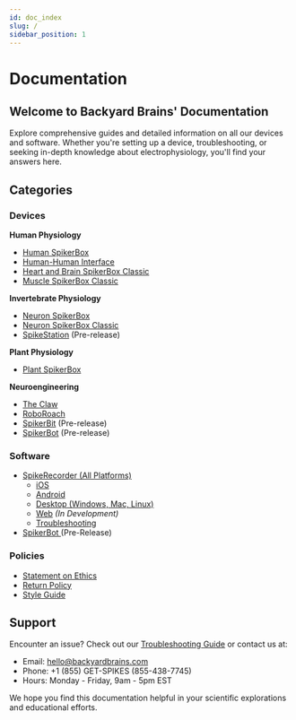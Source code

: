 ```yaml
---
id: doc_index
slug: /
sidebar_position: 1
---
```


# Documentation

## Welcome to Backyard Brains' Documentation

Explore comprehensive guides and detailed information on all our devices and software. Whether you're setting up a device, troubleshooting, or seeking in-depth knowledge about electrophysiology, you'll find your answers here.

## Categories

### Devices

**Human Physiology**  
- [Human SpikerBox](./Human/Human-SpikerBox/)  
- [Human-Human Interface](./Human/Human-Human-Interface/)  
- [Heart and Brain SpikerBox Classic](./Human/Heart-and-Brain-SpikerBox-Classic/)  
- [Muscle SpikerBox Classic](./Human/Muscle-SpikerBox-Classic/)  

**Invertebrate Physiology**  
- [Neuron SpikerBox](./Invertebrate/Neuron-SpikerBox/)  
- [Neuron SpikerBox Classic](./Invertebrate/Neuron-SpikerBox-Classic/)  
- [SpikeStation](./Invertebrate/Pre-Release/SpikeStation/)  (Pre-release)

**Plant Physiology**  
- [Plant SpikerBox](./Plant/PlantSpikerBox/)  

**Neuroengineering**  
- [The Claw](./Neuroengineering/Claw/)  
- [RoboRoach](./Neuroengineering/Roboroach/)  
- [SpikerBit](./Neuroengineering/Pre-Release/SpikerBit/)  (Pre-release)  
- [SpikerBot](./Neuroengineering/Pre-Release/SpikerBot/)   (Pre-release)  

### Software

- [SpikeRecorder (All Platforms)](./Software/SpikeRecorder/)
  - [iOS](./Software/SpikeRecorder/iOS/)
  - [Android](./Software/SpikeRecorder/Android/)
  - [Desktop (Windows, Mac, Linux)](./Software/SpikeRecorder/Desktop/)
  - [Web](./Software/SpikeRecorder/Web/) *(In Development)*
  - [Troubleshooting](./Software/SpikeRecorder/Troubleshooting/)
- [SpikerBot ](./Software/Pre-Release/SpikerBot/)  (Pre-Release)

### Policies

- [Statement on Ethics](./Policies/Ethics/)
- [Return Policy](./Policies/ReturnPolicy/)
- [Style Guide](./Policies/StyleGuide/)

## Support

Encounter an issue? Check out our [Troubleshooting Guide](./Software/SpikeRecorder/Troubleshooting/) or contact us at:
- Email: hello@backyardbrains.com
- Phone: +1 (855) GET-SPIKES (855-438-7745)
- Hours: Monday - Friday, 9am - 5pm EST

We hope you find this documentation helpful in your scientific explorations and educational efforts.
